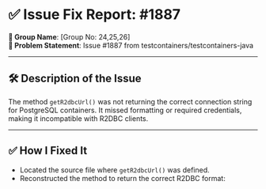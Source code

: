 # ✅ Issue Fix Report: #1887

**🔹 Group Name**: [Group No: 24,25,26]  
**🔹 Problem Statement**: Issue #1887 from testcontainers/testcontainers-java

---

## 🛠️ Description of the Issue

The method `getR2dbcUrl()` was not returning the correct connection string for PostgreSQL containers. It missed formatting or required credentials, making it incompatible with R2DBC clients.

---

## ✅ How I Fixed It

- Located the source file where `getR2dbcUrl()` was defined.
- Reconstructed the method to return the correct R2DBC format:
  
